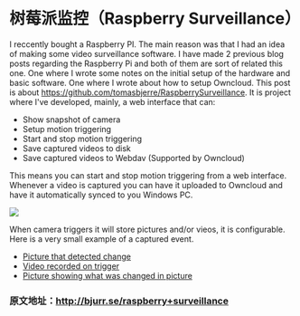 # 树莓派监控（Raspberry Surveillance）

I reccently bought a Raspberry PI. The main reason was that I had an idea of making some video surveillance software. 
I have made 2 previous blog posts regarding the Raspberry Pi and both of them are sort of related this one. One where 
I wrote some notes on the initial setup of the hardware and basic software. One where I wrote about how to setup 
Owncloud. This post is about https://github.com/tomasbjerre/RaspberrySurveillance. It is project where I've developed, 
mainly, a web interface that can:

* Show snapshot of camera
* Setup motion triggering
* Start and stop motion triggering
* Save captured videos to disk
* Save captured videos to Webdav (Supported by Owncloud)

This means you can start and stop motion triggering from a web interface. Whenever a video is captured you can have 
it uploaded to Owncloud and have it automatically synced to you Windows PC.

<img src="http://files.bjurr.se/blog/rbs.png">

When camera triggers it will store pictures and/or vieos, it is configurable. Here is a very small example of a 
captured event.

* <a href="http://files.bjurr.se/blog/00003-image.jpg" target="_blank">Picture that detected change</a>
* <a href="http://files.bjurr.se/blog/00003-2013-08-06_10-03-30-video.h264" target="_blank">Video recorded on trigger</a>
* <a href="http://files.bjurr.se/blog/00003-image-diff.jpg" target="_blank">Picture showing what was changed in picture</a>

### 原文地址：http://bjurr.se/raspberry+surveillance
